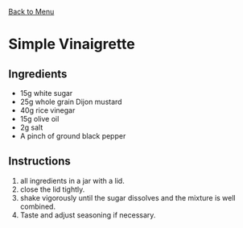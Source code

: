 [Back to Menu](../index.MD)

# Simple Vinaigrette

## Ingredients
- 15g white sugar
- 25g whole grain Dijon mustard
- 40g rice vinegar
- 15g olive oil
- 2g salt
- A pinch of ground black pepper

## Instructions
1. all ingredients in a jar with a lid.
2. close the lid tightly.
3. shake vigorously until the sugar dissolves and the mixture is well combined.
4. Taste and adjust seasoning if necessary.
